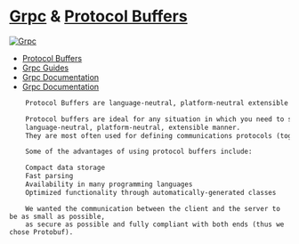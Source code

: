 # [Grpc](https://grpc.io/) & [Protocol Buffers](https://protobuf.dev/)

[![Grpc](https://img.youtube.com/vi/gnchfOojMk4/0.jpg)](https://www.youtube.com/watch?v=gnchfOojMk4)

* [Protocol Buffers](https://protobuf.dev/programming-guides/proto3/)
* [Grpc Guides](https://grpc.io/docs/guides/)
* [Grpc Documentation](https://github.com/grpc/grpc/tree/master/doc)
* [Grpc Documentation](https://github.com/grpc/grpc-go/tree/master/Documentation)

```proto
    Protocol Buffers are language-neutral, platform-neutral extensible mechanisms for serializing structured data.

    Protocol buffers are ideal for any situation in which you need to serialize structured, record-like, typed data in a 
    language-neutral, platform-neutral, extensible manner. 
    They are most often used for defining communications protocols (together with gRPC) and for data storage.

    Some of the advantages of using protocol buffers include:

    Compact data storage
    Fast parsing
    Availability in many programming languages
    Optimized functionality through automatically-generated classes
```

```grpc
    We wanted the communication between the client and the server to be as small as possible,
    as secure as possible and fully compliant with both ends (thus we chose Protobuf).
```
